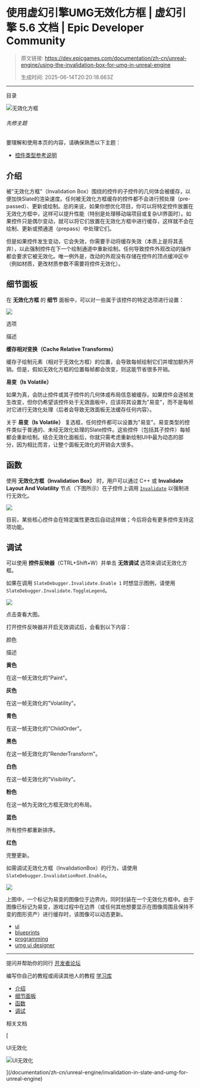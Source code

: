 # 使用虚幻引擎UMG无效化方框 | 虚幻引擎 5.6 文档 | Epic Developer Community

> 原文链接: https://dev.epicgames.com/documentation/zh-cn/unreal-engine/using-the-invalidation-box-for-umg-in-unreal-engine
> 
> 生成时间: 2025-06-14T20:20:18.663Z

---

目录

![无效化方框](https://dev.epicgames.com/community/api/documentation/image/f84a4d67-134a-4caf-9707-671856ac1f5b?resizing_type=fill&width=1920&height=335)

###### 先修主题

要理解和使用本页的内容，请确保熟悉以下主题：

-   [控件类型参考说明](/documentation/zh-cn/unreal-engine/widget-type-reference-for-umg-ui-designer-in-unreal-engine)

## 介绍

被"无效化方框"（Invalidation Box）围绕的控件的子控件的几何体会被缓存，以便加快Slate的渲染速度。任何被无效化方框缓存的控件都不会进行预处理（pre-passed）、更新或绘制。总的来说，如果你想优化项目，你可以将特定控件放置在无效化方框中，这样可以提升性能（特别是处理移动端项目或复杂UI界面时）。如果控件只是偶尔变动，就可以将它们放置在无效化方框中进行缓存，这样就不会在绘制、更新或预通道（prepass）中处理它们。

但是如果控件发生变动，它会失效，你需要手动将缓存失效（本质上是将其丢弃），以此强制控件在下一个绘制通道中重新绘制。任何导致控件外观改动的操作都会要求它被无效化。唯一例外是，改动的外观没有存储在控件的顶点缓冲区中（例如材质，更改材质参数不需要将控件无效化）。

## 细节面板

在 **无效化方框** 的 **细节** 面板中，可以对一些属于该控件的特定选项进行设置：

![](https://d1iv7db44yhgxn.cloudfront.net/documentation/images/1e743972-bc19-49ab-94d3-6abbc961e38f/invalidationbox.png)

选项

描述

**缓存相对变换（Cache Relative Transforms）**

缓存子绘制元素（相对于无效化方框）的位置，会导致每帧绘制它们并增加额外开销。但是，假如无效化方框的位置每帧都会改变，则这能节省很多开销。

**易变（Is Volatile）**

如果为真，会防止控件或其子控件的几何体或布局信息被缓存。如果控件会逐帧发生改变，但你仍希望该控件处于无效面板中，应该将其设置为"易变"，而不是每帧对它进行无效化处理（后者会导致无效面板无法缓存任何内容）。

关于 **易变（Is Volatile）** 复选框，任何控件都可以设置为"易变"。易变类型的控件类似于普通的、未经无效化处理的Slate控件。这些控件（包括其子控件）每帧都会重新绘制。结合无效化面板后，你就只需考虑重新绘制UI中最为动态的部分，因为相比而言，让整个面板无效化的开销会大很多。

## 函数

使用 **无效化方框（Invalidation Box）** 时，用户可以通过 C++ 或 **Invalidate Layout And Volatility** 节点（下图所示）在子控件上调用 [`Invalidate`](/documentation/en-us/unreal-engine/API/Runtime/SlateCore/Widgets/SWidget/Invalidate) 以强制进行无效化。

![](https://d1iv7db44yhgxn.cloudfront.net/documentation/images/60106ba8-fecc-4ef2-949f-69412e56019e/bpinvalidatenode.png)

目前，某些核心控件会在特定属性更改后自动这样做；今后将会有更多控件支持这项功能。

## 调试

可以使用 **控件反映器**（CTRL+Shift+W）并单击 **无效调试** 选项来调试无效化方框。

如果在调用 `SlateDebugger.Invalidate.Enable 1` 时想显示图例，请使用 `SlateDebugger.Invalidate.ToggleLegend`。

[![](https://d1iv7db44yhgxn.cloudfront.net/documentation/images/1144dc64-dbd2-4e60-8fe5-585b492929a5/widgetreflector.png)](https://d1iv7db44yhgxn.cloudfront.net/documentation/images/1144dc64-dbd2-4e60-8fe5-585b492929a5/widgetreflector.png)

点击查看大图。

打开控件反映器并开启无效调试后，会看到以下内容：

颜色

描述

**黄色**

在这一帧无效化的"Paint"。

**灰色**

在这一帧无效化的"Volatility"。

**青色**

在这一帧无效化的"ChildOrder"。

**黑色**

在这一帧无效化的"RenderTransform"。

**白色**

在这一帧无效化的"Visibility"。

**粉色**

在这一帧为无效化方框无效化的布局。

**蓝色**

所有控件都重新排序。

**红色**

完整更新。

如需调试无效化方框（InvalidationBox）的行为，请使用 `SlateDebugger.InvalidationRoot.Enable`。

![](https://d1iv7db44yhgxn.cloudfront.net/documentation/images/093a0c3d-f960-46d8-af03-49a8c9ffbe4c/exampledebugging.png)

上图中，一个标记为易变的图像位于边界内，同时封装在一个无效化方框中。由于图像已标记为易变，游戏过程中在边界（或任何其他想要显示在图像周围且保持不变的图形资产）进行缓存时，该图像可以动态更新。

-   [ui](https://dev.epicgames.com/community/search?query=ui)
-   [blueprints](https://dev.epicgames.com/community/search?query=blueprints)
-   [programming](https://dev.epicgames.com/community/search?query=programming)
-   [umg ui designer](https://dev.epicgames.com/community/search?query=umg%20ui%20designer)

* * *

提问并帮助你的同行 [开发者论坛](https://forums.unrealengine.com/categories?tag=unreal-engine)

编写你自己的教程或阅读其他人的教程 [学习库](https://dev.epicgames.com/community/unreal-engine/learning)

-   [介绍](/documentation/zh-cn/unreal-engine/using-the-invalidation-box-for-umg-in-unreal-engine#%E4%BB%8B%E7%BB%8D)
-   [细节面板](/documentation/zh-cn/unreal-engine/using-the-invalidation-box-for-umg-in-unreal-engine#%E7%BB%86%E8%8A%82%E9%9D%A2%E6%9D%BF)
-   [函数](/documentation/zh-cn/unreal-engine/using-the-invalidation-box-for-umg-in-unreal-engine#%E5%87%BD%E6%95%B0)
-   [调试](/documentation/zh-cn/unreal-engine/using-the-invalidation-box-for-umg-in-unreal-engine#%E8%B0%83%E8%AF%95)

相关文档

[

UI无效化

![UI无效化](https://dev.epicgames.com/community/api/documentation/image/7bce77e7-baf2-4d74-a601-d121cce3c64d?resizing_type=fit&width=160&height=92)

](/documentation/zh-cn/unreal-engine/invalidation-in-slate-and-umg-for-unreal-engine)